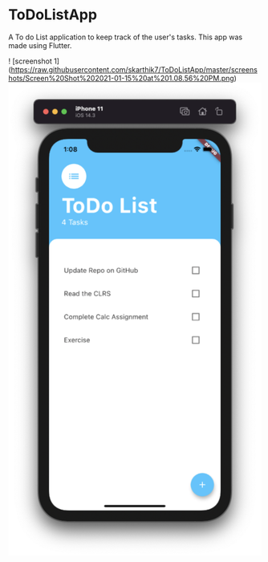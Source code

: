 # ToDoListApp

A To do List application to keep track of the user's tasks.
This app was made using Flutter.


! [screenshot 1] (https://raw.githubusercontent.com/skarthik7/ToDoListApp/master/screenshots/Screen%20Shot%202021-01-15%20at%201.08.56%20PM.png)
<img src="https://raw.githubusercontent.com/skarthik7/ToDoListApp/master/screenshots/Screen%20Shot%202021-01-15%20at%201.08.56%20PM.png" alt="Look up!" width="600px" />
